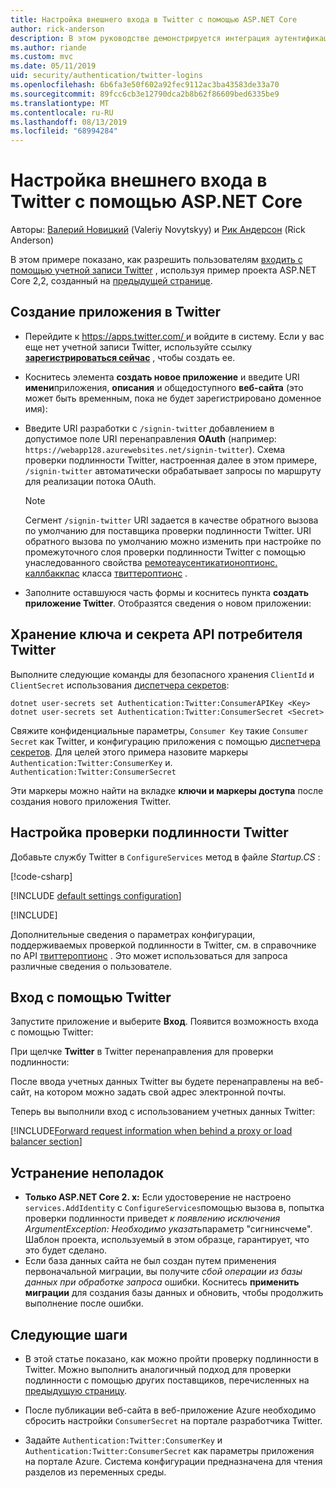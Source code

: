```yaml
---
title: Настройка внешнего входа в Twitter с помощью ASP.NET Core
author: rick-anderson
description: В этом руководстве демонстрируется интеграция аутентификации пользователя учетной записи Twitter с существующим ASP.NET Core приложением.
ms.author: riande
ms.custom: mvc
ms.date: 05/11/2019
uid: security/authentication/twitter-logins
ms.openlocfilehash: 6b6fa3e50f602a92fec9112ac3ba43583de33a70
ms.sourcegitcommit: 89fcc6cb3e12790dca2b8b62f86609bed6335be9
ms.translationtype: MT
ms.contentlocale: ru-RU
ms.lasthandoff: 08/13/2019
ms.locfileid: "68994284"
---
```

# <a name="twitter-external-sign-in-setup-with-aspnet-core"></a>Настройка внешнего входа в Twitter с помощью ASP.NET Core

Авторы: [Валерий Новицкий](https://github.com/01binary) (Valeriy Novytskyy) и [Рик Андерсон](https://twitter.com/RickAndMSFT) (Rick Anderson)

В этом примере показано, как разрешить пользователям [входить с помощью учетной записи Twitter](https://dev.twitter.com/web/sign-in/desktop-browser) , используя пример проекта ASP.NET Core 2,2, созданный на [предыдущей странице](xref:security/authentication/social/index).

## <a name="create-the-app-in-twitter"></a>Создание приложения в Twitter

* Перейдите к [ https://apps.twitter.com/ ](https://apps.twitter.com/) и войдите в систему. Если у вас еще нет учетной записи Twitter, используйте ссылку **[зарегистрироваться сейчас](https://twitter.com/signup)** , чтобы создать ее.

* Коснитесь элемента **создать новое приложение** и введите URI **имени**приложения, **описания** и общедоступного **веб-сайта** (это может быть временным, пока не будет зарегистрировано доменное имя):

* Введите URI разработки с `/signin-twitter` добавлением в допустимое поле URI перенаправления **OAuth** (например: `https://webapp128.azurewebsites.net/signin-twitter`). Схема проверки подлинности Twitter, настроенная далее в этом примере, `/signin-twitter` автоматически обрабатывает запросы по маршруту для реализации потока OAuth.

  > [!NOTE]
  > Сегмент `/signin-twitter` URI задается в качестве обратного вызова по умолчанию для поставщика проверки подлинности Twitter. URI обратного вызова по умолчанию можно изменить при настройке по промежуточного слоя проверки подлинности Twitter с помощью унаследованного свойства [ремотеаусентикатионоптионс. каллбаккпас](/dotnet/api/microsoft.aspnetcore.authentication.remoteauthenticationoptions.callbackpath) класса [твиттероптионс](/dotnet/api/microsoft.aspnetcore.authentication.twitter.twitteroptions) .

* Заполните оставшуюся часть формы и коснитесь пункта **создать приложение Twitter**. Отобразятся сведения о новом приложении:

## <a name="storing-twitter-consumer-api-key-and-secret"></a>Хранение ключа и секрета API потребителя Twitter

Выполните следующие команды для безопасного хранения `ClientId` и `ClientSecret` использования [диспетчера секретов](xref:security/app-secrets):

```console
dotnet user-secrets set Authentication:Twitter:ConsumerAPIKey <Key>
dotnet user-secrets set Authentication:Twitter:ConsumerSecret <Secret>
```

Свяжите конфиденциальные параметры, `Consumer Key` такие `Consumer Secret` как Twitter, и конфигурацию приложения с помощью [диспетчера секретов](xref:security/app-secrets). Для целей этого примера назовите маркеры `Authentication:Twitter:ConsumerKey` и. `Authentication:Twitter:ConsumerSecret`

Эти маркеры можно найти на вкладке **ключи и маркеры доступа** после создания нового приложения Twitter.

## <a name="configure-twitter-authentication"></a>Настройка проверки подлинности Twitter

Добавьте службу Twitter в `ConfigureServices` метод в файле *Startup.CS* :

[!code-csharp[](~/security/authentication/social/social-code/StartupTwitter.cs?name=snippet&highlight=10-14)]

[!INCLUDE [default settings configuration](includes/default-settings.md)]

[!INCLUDE[](includes/chain-auth-providers.md)]

Дополнительные сведения о параметрах конфигурации, поддерживаемых проверкой подлинности в Twitter, см. в справочнике по API [твиттероптионс](/dotnet/api/microsoft.aspnetcore.builder.twitteroptions) . Это может использоваться для запроса различные сведения о пользователе.

## <a name="sign-in-with-twitter"></a>Вход с помощью Twitter

Запустите приложение и выберите **Вход**. Появится возможность входа с помощью Twitter:

При щелчке **Twitter** в Twitter перенаправления для проверки подлинности:

После ввода учетных данных Twitter вы будете перенаправлены на веб-сайт, на котором можно задать свой адрес электронной почты.

Теперь вы выполнили вход с использованием учетных данных Twitter:

[!INCLUDE[Forward request information when behind a proxy or load balancer section](includes/forwarded-headers-middleware.md)]

## <a name="troubleshooting"></a>Устранение неполадок

* **Только ASP.NET Core 2. x:** Если удостоверение не настроено `services.AddIdentity` с `ConfigureServices`помощью вызова в, попытка проверки подлинности приведет *к появлению исключения ArgumentException: Необходимо указать*параметр "сигнинсчеме". Шаблон проекта, используемый в этом образце, гарантирует, что это будет сделано.
* Если база данных сайта не был создан путем применения первоначальной миграции, вы получите *сбой операции из базы данных при обработке запроса* ошибки. Коснитесь **применить миграции** для создания базы данных и обновить, чтобы продолжить выполнение после ошибки.

## <a name="next-steps"></a>Следующие шаги

* В этой статье показано, как можно пройти проверку подлинности в Twitter. Можно выполнить аналогичный подход для проверки подлинности с помощью других поставщиков, перечисленных на [предыдущую страницу](xref:security/authentication/social/index).

* После публикации веб-сайта в веб-приложение Azure необходимо сбросить настройки `ConsumerSecret` на портале разработчика Twitter.

* Задайте `Authentication:Twitter:ConsumerKey` и `Authentication:Twitter:ConsumerSecret` как параметры приложения на портале Azure. Система конфигурации предназначена для чтения разделов из переменных среды.
